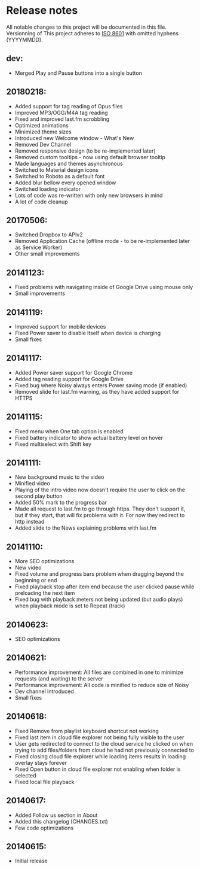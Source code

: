 # Release notes
All notable changes to this project will be documented in this file.
Versionning of This project adheres to [ISO 8601](https://en.wikipedia.org/wiki/ISO_8601) with omitted hyphens (YYYYMMDD).

## dev:
- Merged Play and Pause buttons into a single button

## 20180218:
- Added support for tag reading of Opus files
- Improved MP3/OGG/M4A tag reading
- Fixed and improved last.fm scrobbling
- Optimized animations
- Minimized theme sizes
- Introduced new Welcome window - What's New
- Removed Dev Channel
- Removed responsive design (to be re-implemented later)
- Removed custom tooltips - now using default browser tooltip
- Made languages and themes asynchronous
- Switched to Material design icons
- Switched to Roboto as a default font
- Added blur bellow every opened window
- Switched loading indicator
- Lots of code was re-written with only new browsers in mind
- A lot of code cleanup

## 20170506:
- Switched Dropbox to APIv2
- Removed Application Cache (offline mode - to be re-implemented later as Service Worker)
- Other small improvements

## 20141123:
- Fixed problems with navigating inside of Google Drive using mouse only
- Small improvements

## 20141119:
- Improved support for mobile devices
- Fixed Power saver to disable itself when device is charging
- Small fixes

## 20141117:
- Added Power saver support for Google Chrome
- Added tag reading support for Google Drive
- Fixed bug where Noisy always enters Power saving mode (if enabled)
- Removed slide for last.fm warning, as they have added support for HTTPS

## 20141115:
- Fixed menu when One tab option is enabled
- Fixed battery indicator to show actual battery level on hover
- Fixed multiselect with Shift key

## 20141111:
- New background music to the video
- Minified video
- Playing of the intro video now doesn't require the user to click on the second play button
- Added 50% mark to the progress bar
- Made all request to last.fm to go through https. They don't support it, but if they start, that will fix problems with it. For now they redirect to http instead
- Added slide to the News explaining problems with last.fm

## 20141110:
- More SEO optimizations
- New video
- Fixed volume and progress bars problem when dragging beyond the beginning or end
- Fixed playback stop after item end because the user clicked pause while preloading the next item
- Fixed bug with playback meters not being updated (but audio plays) when playback mode is set to Repeat (track)

## 20140623:
- SEO optimizations

## 20140621:
- Performance improvement: All files are combined in one to minimize requests (and waiting) to the server
- Performance improvement: All code is minified to reduce size of Noisy
- Dev channel introduced
- Small fixes

## 20140618:
- Fixed Remove from playlist keyboard shortcut not working
- Fixed last item in cloud file explorer not being fully visible to the user
- User gets redirected to connect to the cloud service he clicked on when trying to add files/folders from cloud he had not previously connected to
- Fixed closing cloud file explorer while loading items results in loading overlay stays forever
- Fixed Open button in cloud file explorer not enabling when folder is selected
- Fixed local file playback

## 20140617:
- Added Follow us section in About
- Added this changelog (CHANGES.txt)
- Few code optimizations

## 20140615:
- Initial release
